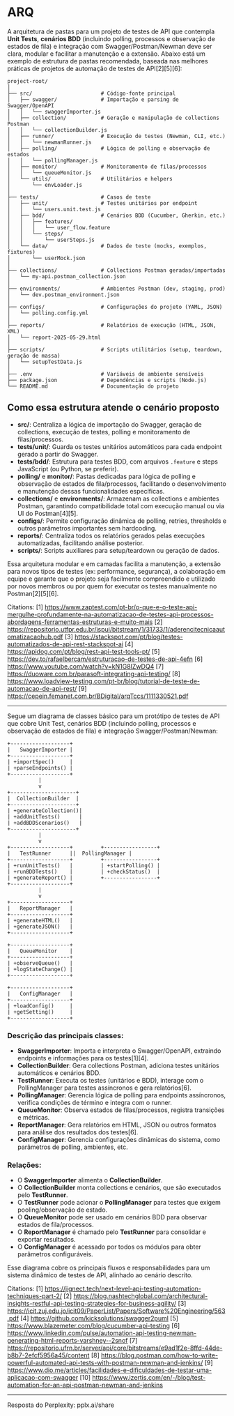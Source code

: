# ARQ

A arquitetura de pastas para um projeto de testes de API que contempla **Unit Tests**, **cenários BDD** (incluindo polling, processos e observação de estados de fila) e integração com Swagger/Postman/Newman deve ser clara, modular e facilitar a manutenção e a extensão. Abaixo está um exemplo de estrutura de pastas recomendada, baseada nas melhores práticas de projetos de automação de testes de API[2][5][6]:

```plaintext
project-root/
│
├── src/                      # Código-fonte principal
│   ├── swagger/              # Importação e parsing de Swagger/OpenAPI
│   │   └── swaggerImporter.js
│   ├── collection/           # Geração e manipulação de collections Postman
│   │   └── collectionBuilder.js
│   ├── runner/               # Execução de testes (Newman, CLI, etc.)
│   │   └── newmanRunner.js
│   ├── polling/              # Lógica de polling e observação de estados
│   │   └── pollingManager.js
│   ├── monitor/              # Monitoramento de filas/processos
│   │   └── queueMonitor.js
│   └── utils/                # Utilitários e helpers
│       └── envLoader.js
│
├── tests/                    # Casos de teste
│   ├── unit/                 # Testes unitários por endpoint
│   │   └── users.unit.test.js
│   ├── bdd/                  # Cenários BDD (Cucumber, Gherkin, etc.)
│   │   ├── features/
│   │   │   └── user_flow.feature
│   │   └── steps/
│   │       └── userSteps.js
│   └── data/                 # Dados de teste (mocks, exemplos, fixtures)
│       └── userMock.json
│
├── collections/              # Collections Postman geradas/importadas
│   └── my-api.postman_collection.json
│
├── environments/             # Ambientes Postman (dev, staging, prod)
│   └── dev.postman_environment.json
│
├── configs/                  # Configurações do projeto (YAML, JSON)
│   └── polling.config.yml
│
├── reports/                  # Relatórios de execução (HTML, JSON, XML)
│   └── report-2025-05-29.html
│
├── scripts/                  # Scripts utilitários (setup, teardown, geração de massa)
│   └── setupTestData.js
│
├── .env                      # Variáveis de ambiente sensíveis
├── package.json              # Dependências e scripts (Node.js)
└── README.md                 # Documentação do projeto
```

## Como essa estrutura atende o cenário proposto

- **src/**: Centraliza a lógica de importação do Swagger, geração de collections, execução de testes, polling e monitoramento de filas/processos.
- **tests/unit/**: Guarda os testes unitários automáticos para cada endpoint gerado a partir do Swagger.
- **tests/bdd/**: Estrutura para testes BDD, com arquivos `.feature` e steps JavaScript (ou Python, se preferir).
- **polling/** e **monitor/**: Pastas dedicadas para lógica de polling e observação de estados de fila/processos, facilitando o desenvolvimento e manutenção dessas funcionalidades específicas.
- **collections/** e **environments/**: Armazenam as collections e ambientes Postman, garantindo compatibilidade total com execução manual ou via UI do Postman[4][5].
- **configs/**: Permite configuração dinâmica de polling, retries, thresholds e outros parâmetros importantes sem hardcoding.
- **reports/**: Centraliza todos os relatórios gerados pelas execuções automatizadas, facilitando análise posterior.
- **scripts/**: Scripts auxiliares para setup/teardown ou geração de dados.

Essa arquitetura modular e em camadas facilita a manutenção, a extensão para novos tipos de testes (ex: performance, segurança), a colaboração em equipe e garante que o projeto seja facilmente compreendido e utilizado por novos membros ou por quem for executar os testes manualmente no Postman[2][5][6].

Citations:
[1] https://www.zaptest.com/pt-br/o-que-e-o-teste-api-mergulhe-profundamente-na-automatizacao-de-testes-api-processos-abordagens-ferramentas-estruturas-e-muito-mais
[2] https://repositorio.utfpr.edu.br/jspui/bitstream/1/31733/1/aderencitecnicaautomatizacaohub.pdf
[3] https://stackspot.com/pt/blog/testes-automatizados-de-api-rest-stackspot-ai
[4] https://apidog.com/pt/blog/rest-api-test-tools-pt/
[5] https://dev.to/rafaelbercam/estruturacao-de-testes-de-api-4efn
[6] https://www.youtube.com/watch?v=kN1G8IZwDQ4
[7] https://duoware.com.br/parasoft-integrating-api-testing/
[8] https://www.loadview-testing.com/pt-br/blog/tutorial-de-teste-de-automacao-de-api-rest/
[9] https://cepein.femanet.com.br/BDigital/arqTccs/1111330521.pdf

---

Segue um diagrama de classes básico para um protótipo de testes de API que cobre Unit Test, cenários BDD (incluindo polling, processos e observação de estados de fila) e integração Swagger/Postman/Newman:

```plaintext
+-------------------+
|   SwaggerImporter |
+-------------------+
| +importSpec()     |
| +parseEndpoints() |
+-------------------+
          |
          v
+---------------------+
|  CollectionBuilder  |
+---------------------+
| +generateCollection()|
| +addUnitTests()      |
| +addBDDScenarios()   |
+---------------------+
          |
          v
+-------------------+         +-----------------+
|   TestRunner      ||  PollingManager |
+-------------------+         +-----------------+
| +runUnitTests()   |         | +startPolling() |
| +runBDDTests()    |         | +checkStatus()  |
| +generateReport() |         +-----------------+
+-------------------+
          |
          v
+-------------------+
|   ReportManager   |
+-------------------+
| +generateHTML()   |
| +generateJSON()   |
+-------------------+

+-------------------+
|   QueueMonitor    |
+-------------------+
| +observeQueue()   |
| +logStateChange() |
+-------------------+

+-------------------+
|   ConfigManager   |
+-------------------+
| +loadConfig()     |
| +getSetting()     |
+-------------------+
```

### Descrição das principais classes:

- **SwaggerImporter**: Importa e interpreta o Swagger/OpenAPI, extraindo endpoints e informações para os testes[1][4].
- **CollectionBuilder**: Gera collections Postman, adiciona testes unitários automáticos e cenários BDD.
- **TestRunner**: Executa os testes (unitários e BDD), interage com o PollingManager para testes assíncronos e gera relatórios[6].
- **PollingManager**: Gerencia lógica de polling para endpoints assíncronos, verifica condições de término e integra com o runner.
- **QueueMonitor**: Observa estados de filas/processos, registra transições e métricas.
- **ReportManager**: Gera relatórios em HTML, JSON ou outros formatos para análise dos resultados dos testes[6].
- **ConfigManager**: Gerencia configurações dinâmicas do sistema, como parâmetros de polling, ambientes, etc.

### Relações:
- O **SwaggerImporter** alimenta o **CollectionBuilder**.
- O **CollectionBuilder** monta collections e cenários, que são executados pelo **TestRunner**.
- O **TestRunner** pode acionar o **PollingManager** para testes que exigem pooling/observação de estado.
- O **QueueMonitor** pode ser usado em cenários BDD para observar estados de fila/processos.
- O **ReportManager** é chamado pelo **TestRunner** para consolidar e exportar resultados.
- O **ConfigManager** é acessado por todos os módulos para obter parâmetros configuráveis.

Esse diagrama cobre os principais fluxos e responsabilidades para um sistema dinâmico de testes de API, alinhado ao cenário descrito.

Citations:
[1] https://jignect.tech/next-level-api-testing-automation-techniques-part-2/
[2] https://blog.nashtechglobal.com/architectural-insights-restful-api-testing-strategies-for-business-agility/
[3] https://icit.zuj.edu.jo/icit09/PaperList/Papers/Software%20Engineering/563.pdf
[4] https://github.com/kicksolutions/swagger2puml
[5] https://www.blazemeter.com/blog/cucumber-api-testing
[6] https://www.linkedin.com/pulse/automation-api-testing-newman-generating-html-reports-varshney--2snof
[7] https://repositorio.ufrn.br/server/api/core/bitstreams/e9ad1f2e-8ffd-44de-b8b7-2efcf5956a45/content
[8] https://blog.postman.com/how-to-write-powerful-automated-api-tests-with-postman-newman-and-jenkins/
[9] https://www.dio.me/articles/facilidades-e-dificuldades-de-testar-uma-aplicacao-com-swagger
[10] https://www.izertis.com/en/-/blog/test-automation-for-an-api-postman-newman-and-jenkins

---
Resposta do Perplexity: pplx.ai/share
